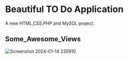 # Beautiful TO Do Application

A new HTML,CSS,PHP and MySQL project.

## Some_Awesome_Views

![Screenshot 2024-01-14 235910](https://github.com/apurva39/TO_DO_APPLICATION/assets/88641285/b1e393c2-2647-4405-81e8-759699476c15)
